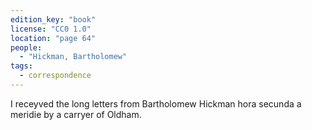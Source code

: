 ```yaml
---
edition_key: "book"
license: "CC0 1.0"
location: "page 64"
people:
  - "Hickman, Bartholomew"
tags:
  - correspondence
---
```

I receyved the long letters from Bartholomew Hickman hora
secunda a meridie by a carryer of Oldham.
